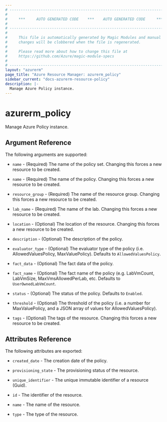 ```yaml
---
# ----------------------------------------------------------------------------
#
#     ***     AUTO GENERATED CODE    ***    AUTO GENERATED CODE     ***
#
# ----------------------------------------------------------------------------
#
#     This file is automatically generated by Magic Modules and manual
#     changes will be clobbered when the file is regenerated.
#
#     Please read more about how to change this file at
#     https://github.com/Azure/magic-module-specs
#
# ----------------------------------------------------------------------------
layout: "azurerm"
page_title: "Azure Resource Manager: azurerm_policy"
sidebar_current: "docs-azurerm-resource-policy"
description: |-
  Manage Azure Policy instance.
---
```


# azurerm_policy

Manage Azure Policy instance.


## Argument Reference

The following arguments are supported:

* `name` - (Required) The name of the policy set. Changing this forces a new resource to be created.

* `name` - (Required) The name of the policy. Changing this forces a new resource to be created.

* `resource_group` - (Required) The name of the resource group. Changing this forces a new resource to be created.

* `lab_name` - (Required) The name of the lab. Changing this forces a new resource to be created.

* `location` - (Optional) The location of the resource. Changing this forces a new resource to be created.

* `description` - (Optional) The description of the policy.

* `evaluator_type` - (Optional) The evaluator type of the policy (i.e. AllowedValuesPolicy, MaxValuePolicy). Defaults to `AllowedValuesPolicy`.

* `fact_data` - (Optional) The fact data of the policy.

* `fact_name` - (Optional) The fact name of the policy (e.g. LabVmCount, LabVmSize, MaxVmsAllowedPerLab, etc. Defaults to `UserOwnedLabVmCount`.

* `status` - (Optional) The status of the policy. Defaults to `Enabled`.

* `threshold` - (Optional) The threshold of the policy (i.e. a number for MaxValuePolicy, and a JSON array of values for AllowedValuesPolicy).

* `tags` - (Optional) The tags of the resource. Changing this forces a new resource to be created.

## Attributes Reference

The following attributes are exported:

* `created_date` - The creation date of the policy.

* `provisioning_state` - The provisioning status of the resource.

* `unique_identifier` - The unique immutable identifier of a resource (Guid).

* `id` - The identifier of the resource.

* `name` - The name of the resource.

* `type` - The type of the resource.
